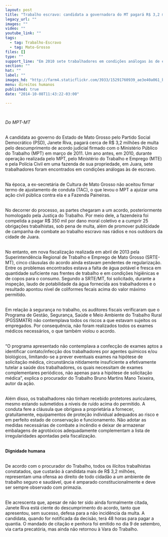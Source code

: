 ```yaml
---
layout: post
title: "Trabalho escravo: candidata a governadora do MT pagará R$ 3,2 mi"
legacy_url: ""
images: ""
video: ""
youtube_link: ""
tags:
  - tag: Trabalho-Escravo
  - tag: Mato-Grosso
files: []
type: ""
support_line: "Em 2010 sete trabalhadores em condições análogas às de escravo foram encontrados numa fazenda da candidata ao governo de MT, Janete Riva (PSD)."
section: ""
hat: ""
label: ""
images_hd: "http://farm4.staticflickr.com/3933/15291760939_ae3e40a061_b.jpg"
menu: direitos humanos
published: true
date: "2014-10-08T11:43:22-03:00"

---
```

<p>&nbsp;</p>

<p><em>Do MPT-MT</em></p>

<p><br />
A candidata ao governo do Estado de Mato Grosso pelo Partido Social Democr&aacute;tico (PSD), Janete Riva, pagar&aacute; cerca de R$ 3,2 milh&otilde;es de multa pelo descumprimento de acordo judicial firmado com o Minist&eacute;rio P&uacute;blico do Trabalho (MPT) em mar&ccedil;o de 2011. Um ano antes, em 2010, durante opera&ccedil;&atilde;o realizada pelo MPT, pelo Minist&eacute;rio do Trabalho e Emprego (MTE) e pela Pol&iacute;cia Civil em uma fazenda de sua propriedade, em Juara, sete trabalhadores foram encontrados em condi&ccedil;&otilde;es an&aacute;logas &agrave;s de escravo.</p>

<p><br />
Na &eacute;poca, a ex-secret&aacute;ria de Cultura de Mato Grosso n&atilde;o aceitou firmar termo de ajustamento de conduta (TAC), o que levou o MPT a ajuizar uma a&ccedil;&atilde;o civil p&uacute;blica contra ela e a Fazenda Paineiras.</p>

<p><br />
No decorrer do processo, as partes chegaram a um acordo, posteriormente homologado pela Justi&ccedil;a do Trabalho. Por meio dele, a fazendeira foi compelida a pagar R$ 350 mil por dano moral coletivo e a cumprir 25 obriga&ccedil;&otilde;es trabalhistas, sob pena de multa, al&eacute;m de promover publicidade de campanha de combate ao trabalho escravo nas r&aacute;dios e nos outdoors da cidade de Juara.</p>

<p><br />
No entanto, em nova fiscaliza&ccedil;&atilde;o realizada em abril de 2013 pela Superintend&ecirc;ncia Regional de Trabalho e Emprego de Mato Grosso (SRTE-MT), cinco cl&aacute;usulas do acordo ainda estavam pendentes de regulariza&ccedil;&atilde;o. Entre os problemas encontrados estava a falta de &aacute;gua pot&aacute;vel e fresca em quantidade suficiente nas frentes de trabalho e em condi&ccedil;&otilde;es higi&ecirc;nicas e de copos para o consumo. Segundo a SRTE/MT, foi solicitado, durante a inspe&ccedil;&atilde;o, laudo de potabilidade da &aacute;gua fornecida aos trabalhadores e o resultado apontou n&iacute;vel de coliformes fecais acima do valor m&aacute;ximo permitido.</p>

<p><br />
Em rela&ccedil;&atilde;o &agrave; seguran&ccedil;a no trabalho, os auditores fiscais verificaram que o Programa de Gest&atilde;o, Seguran&ccedil;a, Sa&uacute;de e Meio Ambiente do Trabalho Rural (PGSSMATR) n&atilde;o contemplava todos os riscos a que estavam sujeitos os empregados. Por consequ&ecirc;ncia, n&atilde;o foram realizados todos os exames m&eacute;dicos necess&aacute;rios, o que tamb&eacute;m violou o acordo.</p>

<p><br />
&ldquo;O programa apresentado n&atilde;o contemplava a confec&ccedil;&atilde;o de exames aptos a identificar contato/infec&ccedil;&atilde;o dos trabalhadores por agentes qu&iacute;micos e/ou biol&oacute;gicos, limitando-se a prever eventuais exames na hip&oacute;tese de solicita&ccedil;&atilde;o m&eacute;dica, circunst&acirc;ncia nitidamente insuficiente a efetivamente tutelar a sa&uacute;de dos trabalhadores, os quais necessitam de exames complementares peri&oacute;dicos, n&atilde;o apenas para a hip&oacute;tese de solicita&ccedil;&atilde;o m&eacute;dica&rdquo;, explica o procurador do Trabalho Bruno Martins Mano Teixeira, autor da a&ccedil;&atilde;o.</p>

<p><br />
Al&eacute;m disso, os trabalhadores n&atilde;o tinham recebido protetores auriculares, mesmo estando submetidos a n&iacute;veis de ru&iacute;do acima do permitido. A conduta fere a cl&aacute;usula que obrigava a propriet&aacute;ria a fornecer, gratuitamente, equipamentos de prote&ccedil;&atilde;o individual adequados ao risco e em perfeito estado de conserva&ccedil;&atilde;o e funcionamento. N&atilde;o adotar as medidas necess&aacute;rias de combate a inc&ecirc;ndio e deixar de armazenar embalagens de agrot&oacute;xicos adequadamente complementam a lista de irregularidades apontadas pela fiscaliza&ccedil;&atilde;o.</p>

<p><br />
<strong>Dignidade humana</strong></p>

<p><br />
De acordo com o procurador do Trabalho, todos os il&iacute;citos trabalhistas constatados, que custar&atilde;o &agrave; candidata mais de R$ 3,2 milh&otilde;es, representam uma ofensa ao direito de todo cidad&atilde;o a um ambiente de trabalho seguro e saud&aacute;vel, que &eacute; amparado constitucionalmente e deve ser sempre observado com primazia.</p>

<p><br />
Ele acrescenta que, apesar de n&atilde;o ter sido ainda formalmente citada, Janete Riva est&aacute; ciente do descumprimento do acordo, tanto que apresentou, sem sucesso, defesa para a n&atilde;o incid&ecirc;ncia da multa. A candidata, quando for notificada da decis&atilde;o, ter&aacute; 48 horas para pagar a quantia. O mandado de cita&ccedil;&atilde;o e penhora foi emitido no dia 9 de setembro, via carta precat&oacute;ria, mas ainda n&atilde;o retornou &agrave; Vara do Trabalho.</p>

